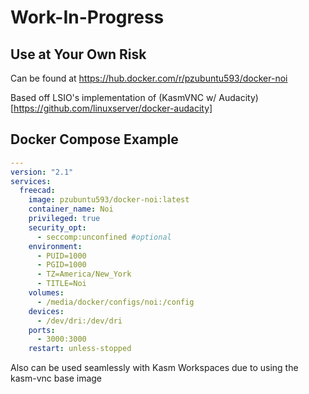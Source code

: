 # Work-In-Progress
## Use at Your Own Risk

Can be found at https://hub.docker.com/r/pzubuntu593/docker-noi

Based off LSIO's implementation of (KasmVNC w/ Audacity)[https://github.com/linuxserver/docker-audacity]


## Docker Compose Example
```yaml
---
version: "2.1"
services:
  freecad:
    image: pzubuntu593/docker-noi:latest
    container_name: Noi
    privileged: true
    security_opt:
      - seccomp:unconfined #optional
    environment:
      - PUID=1000
      - PGID=1000
      - TZ=America/New_York
      - TITLE=Noi
    volumes:
      - /media/docker/configs/noi:/config
    devices:
      - /dev/dri:/dev/dri 
    ports:
      - 3000:3000
    restart: unless-stopped
```

Also can be used seamlessly with Kasm Workspaces due to using the kasm-vnc base image
